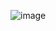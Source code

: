 
![image](https://user-images.githubusercontent.com/101467894/161445865-8510c865-37b3-404f-a71d-1f748982f632.png)
